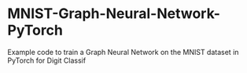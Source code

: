 # MNIST-Graph-Neural-Network-PyTorch

Example code to train a Graph Neural Network on the MNIST dataset in PyTorch for Digit Classif